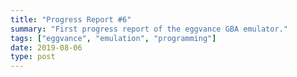 ```yaml
---
title: "Progress Report #6"
summary: "First progress report of the eggvance GBA emulator."
tags: ["eggvance", "emulation", "programming"]
date: 2019-08-06
type: post
---
```

